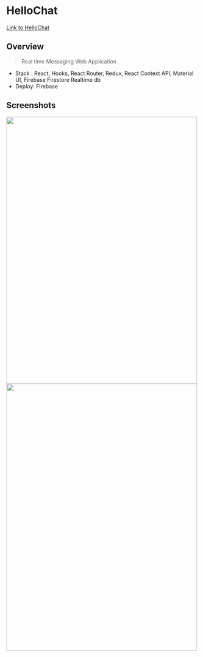 # HelloChat #
[Link to HelloChat](address)
>

## Overview ##
> Real time Messaging Web Application

- Stack : React, Hooks, React Router, Redux, React Context API, Material UI, Firebase Firestore Realtime db
- Deploy: Firebase


## Screenshots ##
 <img src="https://i.imgur.com/mKnDK9r.png" width="500" height="700">
  <img src="https://i.imgur.com/8asmCuR.png" width="500" height="700">